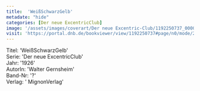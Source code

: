 ```yaml
---
title:  'WeißSchwarzGelb'
metadate: "hide"
categories: [Der neue ExcentricClub]
image: '/assets/images/coverart/Der neue Excentric-Club/1192250737_00000010.jpg'
visit: 'https://portal.dnb.de/bookviewer/view/1192250737#page/n0/mode/2up'
---
```

Titel: 'WeißSchwarzGelb' <br>
Serie: 'Der neue ExcentricClub' <br>
Jahr: '1926' <br>
AutorIn: 'Walter Gernsheim' <br>
Band-Nr: '?' <br>
Verlag: ' MignonVerlag'
